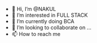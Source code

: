 - 👋 Hi, I’m @NAKUL
- 👀 I’m interested in FULL STACK
- 🌱 I’m currently doing BCA
- 💞️ I’m looking to collaborate on ...
- 📫 How to reach me 

<!---
NAKUL1707/NAKUL1707 is a ✨ special ✨ repository because its `README.md` (this file) appears on your GitHub profile.
You can click the Preview link to take a look at your changes.
--->
